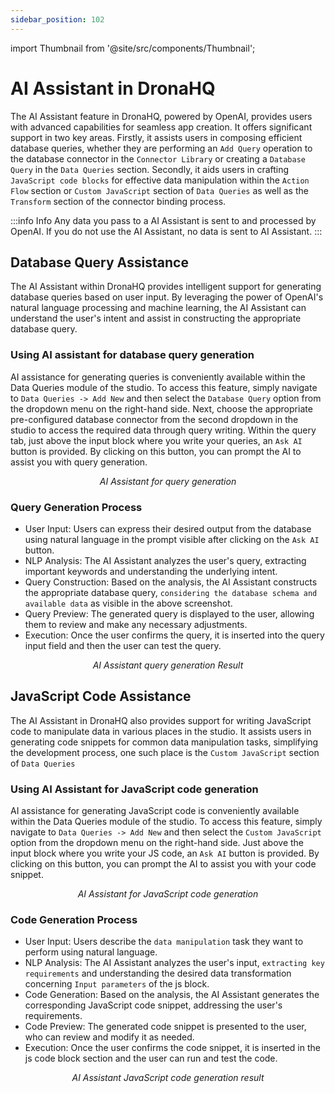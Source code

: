 ```yaml
---
sidebar_position: 102
---
```


import Thumbnail from '@site/src/components/Thumbnail';

# AI Assistant in DronaHQ

The AI Assistant feature in DronaHQ, powered by OpenAI, provides users with advanced capabilities for seamless app creation. It offers significant support in two key areas. Firstly, it assists users in composing efficient database queries, whether they are performing an `Add Query` operation to the database connector in the `Connector Library` or creating a `Database Query` in the `Data Queries` section. Secondly, it aids users in crafting `JavaScript code blocks` for effective data manipulation within the `Action Flow` section or `Custom JavaScript` section of `Data Queries` as well as the `Transform` section of the connector binding process.

:::info Info
Any data you pass to a AI Assistant is sent to and processed by OpenAI. If you do not use the AI Assistant, no data is sent to AI Assistant.
:::

## Database Query Assistance
The AI Assistant within DronaHQ provides intelligent support for generating database queries based on user input. By leveraging the power of OpenAI's natural language processing and machine learning, the AI Assistant can understand the user's intent and assist in constructing the appropriate database query.

### Using AI assistant for database query generation

AI assistance for generating queries is conveniently available within the Data Queries module of the studio. To access this feature, simply navigate to `Data Queries -> Add New` and then select the `Database Query` option from the dropdown menu on the right-hand side. Next, choose the appropriate pre-configured database connector from the second dropdown in the studio to access the required data through query writing. Within the query tab, just above the input block where you write your queries, an `Ask AI` button is provided. By clicking on this button, you can prompt the AI to assist you with query generation.

<figure>
  <Thumbnail src="/img/dronahq-ai/ai-assist-in-dronahq/ai-assistant-query-generation.png" alt="AI Assistant for query generation" width='100%'/>
  <figcaption align = "center"><i>AI Assistant for query generation</i></figcaption>
</figure>

### Query Generation Process
- User Input: Users can express their desired output from the database using natural language in the prompt visible after clicking on the `Ask AI` button.
- NLP Analysis: The AI Assistant analyzes the user's query, extracting important keywords and understanding the underlying intent.
- Query Construction: Based on the analysis, the AI Assistant constructs the appropriate database query, `considering the database schema and available data` as visible in the above screenshot.
- Query Preview: The generated query is displayed to the user, allowing them to review and make any necessary adjustments.
- Execution: Once the user confirms the query, it is inserted into the query input field and then the user can test the query.

<figure>
  <Thumbnail src="/img/dronahq-ai/ai-assist-in-dronahq/ai-assistant-query-generation-result.png" alt="AI Assistant query generation Result" width='100%'/>
  <figcaption align = "center"><i>AI Assistant query generation Result</i></figcaption>
</figure>

## JavaScript Code Assistance
The AI Assistant in DronaHQ also provides support for writing JavaScript code to manipulate data in various places in the studio. It assists users in generating code snippets for common data manipulation tasks, simplifying the development process, one such place is the `Custom JavaScript` section of `Data Queries`

### Using AI Assistant for JavaScript code generation

AI assistance for generating JavaScript code is conveniently available within the Data Queries module of the studio. To access this feature, simply navigate to `Data Queries -> Add New` and then select the `Custom JavaScript` option from the dropdown menu on the right-hand side. Just above the input block where you write your JS code, an `Ask AI` button is provided. By clicking on this button, you can prompt the AI to assist you with your code snippet.

<figure>
  <Thumbnail src="/img/dronahq-ai/ai-assist-in-dronahq/ai-assistant-java-script.png" alt="AI Assistant for JavaScript code generation" width='100%'/>
  <figcaption align = "center"><i>AI Assistant for JavaScript code generation</i></figcaption>
</figure>

### Code Generation Process
- User Input: Users describe the `data manipulation` task they want to perform using natural language.
- NLP Analysis: The AI Assistant analyzes the user's input, `extracting key requirements` and understanding the desired data transformation concerning `Input parameters` of the js block.
- Code Generation: Based on the analysis, the AI Assistant generates the corresponding JavaScript code snippet, addressing the user's requirements.
- Code Preview: The generated code snippet is presented to the user, who can review and modify it as needed.
- Execution: Once the user confirms the code snippet, it is inserted in the js code block section and the user can run and test the code.

<figure>
  <Thumbnail src="/img/dronahq-ai/ai-assist-in-dronahq/ai-assistant-javascript-result.png" alt="AI Assistant JavaScript code generation result" width='100%'/>
  <figcaption align = "center"><i>AI Assistant JavaScript code generation result</i></figcaption>
</figure>